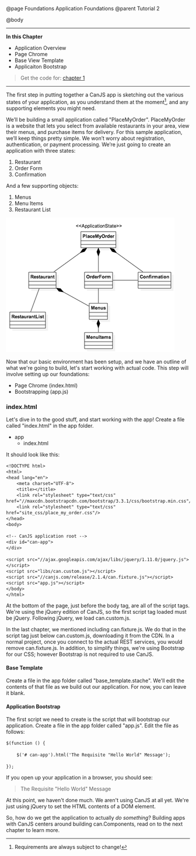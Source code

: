 @page Foundations Application Foundations
@parent Tutorial 2

@body

- - -
**In this Chapter**
 - Application Overview
 - Page Chrome
 - Base View Template
 - Applicaiton Bootstrap

> Get the code for: [chapter 1](https://github.com/joe-crick/UpAndRunningWithCanJS/tree/master/PlaceMyOrder/chapter_1)

- - -

The first step in putting together a CanJS app is sketching out the various
states of your application, as you understand them at the moment[^requirements],
and any supporting elements you might need.

[^requirements]: Requirements are always subject to change!

We’ll be building a small application called "PlaceMyOrder". PlaceMyOrder is a
website that lets you select from available restaurants in your area, view their
menus, and purchase items for delivery. For this sample application, we’ll keep
things pretty simple. We won’t worry about registration, authentication, or
payment processing. We’re just going to create an application with three states:

1. Restaurant
2. Order Form
3. Confirmation

And a few supporting objects:

1. Menus
2. Menu Items
3. Restaurant List

![](images/1_application_foundations/AppStateDiagram.png)

Now that our basic environment has been setup, and we have an outline of
what we're going to build, let's start working with actual code. This step
will involve setting up our foundations:

- Page Chrome (index.html)
- Bootstrapping (app.js)

### index.html <a name="index-file"></a>
Let's dive in to the good stuff, and start working with the app! Create a
file called "index.html" in the app folder.

- app
    - index.html

It should look like this:

    <!DOCTYPE html>
    <html>
    <head lang="en">
        <meta charset="UTF-8">
        <title></title>
        <link rel="stylesheet" type="text/css" href="//maxcdn.bootstrapcdn.com/bootstrap/3.3.1/css/bootstrap.min.css"/>
        <link rel="stylesheet" type="text/css" href="site_css/place_my_order.css"/>
    </head>
    <body>

    <!-- CanJS application root -->
    <div id="can-app">
    </div>

    <script src="//ajax.googleapis.com/ajax/libs/jquery/1.11.0/jquery.js"></script>
    <script src="libs/can.custom.js"></script>
    <script src="//canjs.com/release/2.1.4/can.fixture.js"></script>
	<script src="app.js"></script>
    </body>
    </html>

At the bottom of the page, just before the body tag, are all of the script
tags. We're using the jQuery edition of CanJS, so the first script tag
loaded must be jQuery. Following jQuery, we load can.custom.js.

In the last chapter, we mentioned including can.fixture.js. We do that in
the script tag just below can.custom.js, downloading it from the CDN. In a
normal project, once you connect to the actual REST services, you would
remove can.fixture.js. In addition, to simplify things, we're using Bootstrap
for our CSS; however Bootstrap is not required to use CanJS.

#### Base Template
Create a file in the app folder called "base_template.stache". We'll edit the
contents of that file as we build out our application. For now, you can
leave it blank.

#### Application Bootstrap
The first script we need to create is the script that will bootstrap our
application. Create a file in the app folder called "app.js". Edit the
file as follows:

    $(function () {

    	$('# can-app').html('The Requisite "Hello World" Message');

	});

If you open up your application in a browser, you should see:

> The Requisite "Hello World" Message

At this point, we haven't done much. We aren't using CanJS at all yet.
We're just using jQuery to set the HTML contents of a DOM element.

So, how do we get the application to actually *do something*? Building apps
with CanJS centers around building can.Components, read on to the next
chapter to learn more.